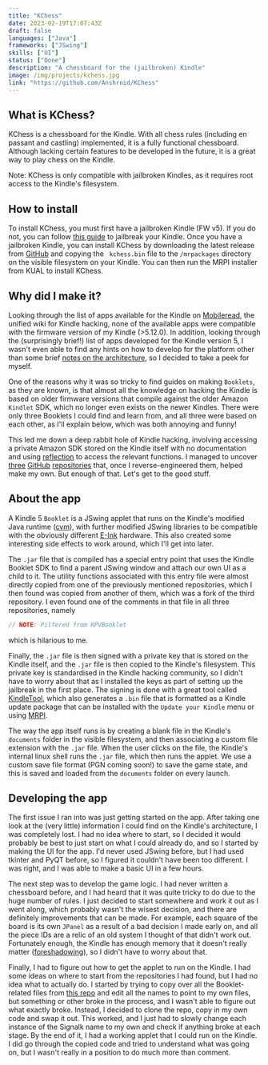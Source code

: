 ```yaml
---
title: "KChess"
date: 2023-02-19T17:07:43Z
draft: false    
languages: ["Java"]
frameworks: ["JSwing"]
skills: ["UI"]
status: ["Done"]
description: "A chessboard for the (jailbroken) Kindle"
image: /img/projects/kchess.jpg
link: "https://github.com/Anshroid/KChess"
---
```


## What is KChess?

KChess is a chessboard for the Kindle. With all chess rules (including en passant and castling)
implemented, it is a fully functional chessboard. Although lacking certain features to be developed in
the future, it is a great way to play chess on the Kindle.

Note: KChess is only compatible with jailbroken Kindles, as it requires root access to the Kindle's
filesystem.

## How to install

To install KChess, you must first have a jailbroken Kindle (FW v5). If you do not, you can
follow [this guide](https://wiki.mobileread.com/wiki/Kindle_Hacking) to jailbreak your
Kindle. Once you have a jailbroken Kindle, you can install KChess by downloading the latest release from
[GitHub](https://github.com/Anshroid/KChess/releases) and copying the `
kchess.bin` file to the `/mrpackages` directory on the visible filesystem on your
Kindle. You can then run the MRPI installer from KUAL to install KChess.

## Why did I make it?

Looking through the list of apps available for the Kindle
on [Mobileread](https://wiki.mobileread.com/wiki/Kindlet_Index), the unified wiki
for Kindle hacking, none of the available apps were compatible with the firmware version of my Kindle
(>5.12.0). In addition, looking through the (surprisingly brief!) list of apps developed for the Kindle
version 5, I wasn't even able to find any hints on how to develop for the platform other than some brief
[notes on the
architecture](https://wiki.mobileread.com/wiki/Kindle_Touch_Hacking#Architecture), so I decided to take a peek for
myself.

One of the reasons why it was so tricky to find guides on making `Booklets`, as they are
known, is that almost all the knowledge on hacking the Kindle is based on older firmware versions that
compile against the older Amazon `Kindlet` SDK, which no longer even exists on the newer
Kindles. There were only three Booklets I could find and learn from, and all three were based on each
other, as I'll explain below, which was both annoying and funny!

This led me down a deep rabbit hole of Kindle hacking, involving accessing a private Amazon SDK stored
on the Kindle itself with no documentation and using [reflection](https://en.wikipedia.org/wiki/Reflective_programming)
to access
the relevant functions. I managed to
uncover [three](https://github.com/coplate/KUAL_Booklet) [GitHub](https://github.com/yparitcher/KUAL_Booklet) [repositories](https://github.com/ieb/Signalk_Booklet)
that, once I
reverse-engineered them, helped make my own. But enough of that. Let's get to the good stuff.

## About the app

A Kindle 5 `Booklet` is a JSwing applet that runs on the Kindle's modified Java
runtime ([cvm](https://docs.oracle.com/javame/config/cdc/cdc-opt-impl/ojmeec/1.0/runtime/html/cvm.htm)), with further
modified JSwing libraries to be compatible with the obviously
different [E-Ink](https://en.wikipedia.org/wiki/E_Ink) hardware. This also
created some interesting side effects to work around, which I'll get into later.

The `.jar` file that is compiled has a special entry point that uses the Kindle Booklet SDK
to find a parent JSwing window and attach our own UI as a child to it. The utility functions associated
with this entry file were almost directly copied from one of the previously mentioned repositories, which I
then found was copied from another of them, which was a fork of the third repository. I
even found one of the comments in that file in all three repositories, namely

```java
// NOTE: Pilfered from KPVBooklet
```

which is hilarious to me.

Finally, the `.jar` file is then signed with a private key that is stored on the Kindle
itself, and the `.jar` file is then copied to the Kindle's filesystem. This private key is
standardised in the Kindle hacking community, so I didn't have to worry about that as I installed the
keys as part of setting up the jailbreak in the first place. The signing is done with a great tool
called [KindleTool](https://github.com/NiLuJe/KindleTool), which also generates a
`.bin` file that is formatted as a Kindle update package that can be installed with the
`Update your Kindle` menu or using [MRPI](https://www.mobileread.com/forums/showthread.php?t=251143).

The way the app itself runs is by creating a blank file in the Kindle's `documents` folder in
the visible filesystem, and then associating a custom file extension with the `.jar` file.
When the user clicks on the file, the Kindle's internal linux shell runs the `.jar` file,
which then runs the applet. We use a custom save file format (PGN coming soon!) to save the game state,
and this is saved and loaded from the `documents` folder on every launch.

## Developing the app

The first issue I ran into was just getting started on the app. After taking one look at the (very
little) information I could find on the Kindle's architecture, I was completely lost. I had no idea
where to start, so I decided it would probably be best to just start on what I could already do, and so
I started by making the UI for the app. I'd never used JSwing before, but I had used tkinter and PyQT
before, so I figured it couldn't have been too different. I was right, and I was able to make a basic UI
in a few hours.

The next step was to develop the game logic. I had never written a chessboard before, and I had heard
that it was quite tricky to do due to the huge number of rules. I just decided to start somewhere and
work it out as I went along, which probably wasn't the wisest decision, and there are definitely
improvements that can be made. For example, each square of the board is its own `JPanel` as a
result of a bad decision I made early on, and all the piece IDs are a relic of an old system I thought
of that didn't work out. Fortunately enough, the Kindle has enough memory that it doesn't really matter
([foreshadowing](/projects/prizmchess)), so I didn't have to worry about that.

Finally, I had to figure out how to get the applet to run on the Kindle. I had some ideas on where to
start from the repositories I had found, but I had no idea what to actually do. I started by trying to
copy over all the Booklet-related files from [this repo](https://github.com/ieb/Signalk_booklet) and edit all the names
to point to my own files, but something or other broke in the process, and I wasn't able to figure out what exactly
broke. Instead, I decided to clone the repo, copy in my own code and swap it out. This worked, and I just had to slowly
change each instance of the Signalk name to my own and check if anything broke at each stage. By the end of it, I had a
working applet that I could run on the Kindle. I did go through the copied code and tried to understand what was going
on, but I wasn't really in a position to do much more than comment.
            